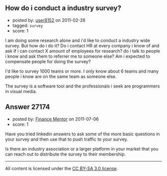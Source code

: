 ## How do i conduct a industry survey?

- posted by: [user8152](https://stackexchange.com/users/-1/8152-user8152) on 2011-02-28
- tagged: `survey`
- score: 1

I am doing some research alone and i'd like to conduct a industry wide survey. But how do i do it? Do i contact HR at every company i know of and ask if i can contact X amount of employees for research? do i talk to people i know and ask them to referrer me to someone else? Am i expected to compensate people for doing the survey?

I'd like to survey 1000 teams or more. I only know about 6 teams and many people i know are on the same team as someone else.

The survey is a software tool and the professionals i seek are programmers in visual media.


## Answer 27174

- posted by: [Finance Mentor](https://stackexchange.com/users/-1/11741-finance-mentor) on 2011-07-06
- score: 1

Have you tried linkedin answers to ask some of the more basic questions in your survey and then use that to push traffic to your survey. 

Is there an industry association or a larger platform in your market that you can reach out to distribute the survey to their membership. 



---

All content is licensed under the [CC BY-SA 3.0 license](https://creativecommons.org/licenses/by-sa/3.0/).
